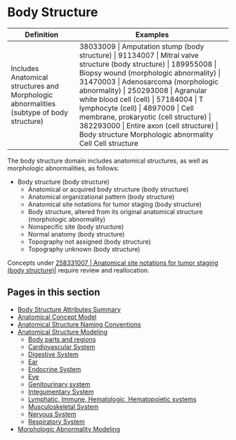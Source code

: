 # Body Structure

| Definition | Examples |
|---|---|
| Includes Anatomical structures and Morphologic abnormalities (subtype of body structure) | 38033009 \| Amputation stump (body structure) \| 91134007 \| Mitral valve structure (body structure) \| 189955008 \| Biopsy wound (morphologic abnormality) \| 31470003 \| Adenosarcoma (morphologic abnormality) \| 250293008 \| Agranular white blood cell (cell) \| 57184004 \| T lymphocyte (cell) \| 4897009 \| Cell membrane, prokaryotic (cell structure) \| 362293000 \| Entire axon (cell structure) \| Body structure Morphologic abnormality Cell Cell structure |

The body structure domain includes anatomical structures, as well as morphologic abnormalities, as follows:

  * Body structure (body structure)
    * Anatomical or acquired body structure (body structure)
    * Anatomical organizational pattern (body structure)
    * Anatomical site notations for tumor staging (body structure)
    * Body structure, altered from its original anatomical structure (morphologic abnormality)
    * Nonspecific site (body structure)
    * Normal anatomy (body structure)
    * Topography not assigned (body structure)
    * Topography unknown (body structure)

Concepts under [ 258331007 | Anatomical site notations for tumor staging (body structure)|](http://snomed.info/id/258331007 "258331007 | Anatomical site notations for tumor staging \(body structure\) |") require review and reallocation.

## Pages in this section

- [Body Structure Attributes Summary](body-structure-attributes-summary.md)
- [Anatomical Concept Model](anatomical-concept-model.md)
- [Anatomical Structure Naming Conventions](anatomical-structure-naming-conventions.md)
- [Anatomical Structure Modeling](anatomical-structure-modeling.md)
  - [Body parts and regions](../../body-structure/body-parts-and-regions.md)
  - [Cardiovascular System](../../body-structure/cardiovascular-system.md)
  - [Digestive System](../../body-structure/digestive-system.md)
  - [Ear](../../body-structure/ear.md)
  - [Endocrine System](../../body-structure/endocrine-system.md)
  - [Eye](../../body-structure/eye.md)
  - [Genitourinary system](../../body-structure/genitourinary-system.md)
  - [Integumentary System](../../body-structure/integumentary-system.md)
  - [Lymphatic, Immune, Hematologic, Hematopoietic systems](../../body-structure/lymphatic-immune-hematologic-hematopoietic-systems.md)
  - [Musculoskeletal System](../../body-structure/musculoskeletal-system.md)
  - [Nervous System](../../body-structure/nervous-system.md)
  - [Respiratory System](../../body-structure/respiratory-system.md)
- [Morphologic Abnormality Modeling](morphologic-abnormality-modeling.md)

